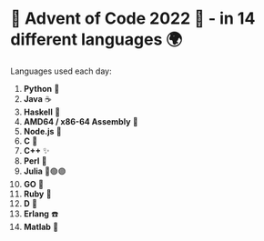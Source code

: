 # 🎄 Advent of Code 2022 🎄 - in 14 different languages 🌍


Languages used each day:

1. **Python** 🐍
2. **Java** ☕
3. **Haskell** 🧠
4. **AMD64 / x86-64 Assembly** 💾
5. **Node.js** 💚
6. **C** 🥐
7. **C++** ✨
8. **Perl** 🦙
9. **Julia** 🔴🟢🟣
10. **GO** 👾
11. **Ruby** 💎
12. **D** 📕
13. **Erlang** ☎️
14. **Matlab** 📐